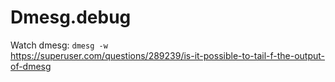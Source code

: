 # Dmesg.debug
Watch dmesg: `dmesg -w`  
https://superuser.com/questions/289239/is-it-possible-to-tail-f-the-output-of-dmesg
